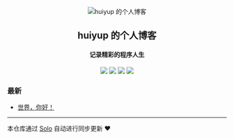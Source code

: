 <p align="center"><img alt="huiyup 的个人博客" src="https://static.b3log.org/images/brand/solo-32.png"></p><h2 align="center">
huiyup 的个人博客
</h2>

<h4 align="center">记录精彩的程序人生</h4>
<p align="center"><a title="huiyup 的个人博客" target="_blank" href="https://github.com/huiyup/solo-blog"><img src="https://img.shields.io/github/last-commit/huiyup/solo-blog.svg?style=flat-square&color=FF9900"></a>
<a title="GitHub repo size in bytes" target="_blank" href="https://github.com/huiyup/solo-blog"><img src="https://img.shields.io/github/repo-size/huiyup/solo-blog.svg?style=flat-square"></a>
<a title="Solo Version" target="_blank" href="https://github.com/b3log/solo/releases"><img src="https://img.shields.io/badge/solo-3.6.5-f1e05a.svg?style=flat-square&color=blueviolet"></a>
<a title="Hits" target="_blank" href="https://github.com/b3log/hits"><img src="https://hits.b3log.org/huiyup/solo-blog.svg"></a></p>

### 最新

* [世界，你好！](http://with.wang/hello-solo)



---

本仓库通过 [Solo](https://github.com/b3log/solo) 自动进行同步更新 ❤️ 